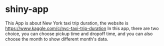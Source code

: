 # shiny-app
This App is about New York taxi trip duration, the website is https://www.kaggle.com/c/nyc-taxi-trip-duration
In this app, there are two choice, you can choose pickup time and dropoff time, and you can also choose the month to show different month's data.
